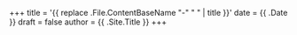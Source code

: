 +++
title = '{{ replace .File.ContentBaseName "-" " " | title }}'
date = {{ .Date }}
draft = false
author = {{ .Site.Title }}
+++
